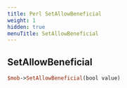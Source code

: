 ```yaml
---
title: Perl SetAllowBeneficial
weight: 1
hidden: true
menuTitle: SetAllowBeneficial
---
```

## SetAllowBeneficial
```perl
$mob->SetAllowBeneficial(bool value)
```